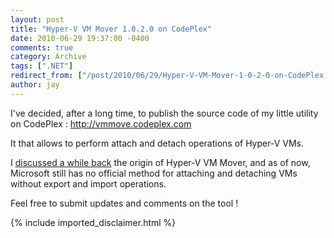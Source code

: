 ```yaml
---
layout: post
title: "Hyper-V VM Mover 1.0.2.0 on CodePlex"
date: 2010-06-29 19:37:00 -0400
comments: true
category: Archive
tags: [".NET"]
redirect_from: ["/post/2010/06/29/Hyper-V-VM-Mover-1-0-2-0-on-CodePlex.aspx", "/post/2010/06/29/hyper-v-vm-mover-1-0-2-0-on-codeplex.aspx"]
author: jay
---
```

<!-- more -->
<p>I've decided, after a long time, to publish the source code of my little utility on CodePlex : <a href="http://vmmove.codeplex.com">http://vmmove.codeplex.com</a></p>
<p>It that allows to perform attach and detach operations of Hyper-V VMs.</p>
<p>I <a href="http://jaylee.org/post/2009/03/28/Hyper-V-Virtual-Machine-Mover-and-Hyper-V-Server.aspx">discussed a while back</a> the origin of Hyper-V VM Mover, and as of now, Microsoft still has no official method for attaching and detaching VMs without export and import operations.</p>
<p>Feel free to submit updates and comments on the tool !</p>
{% include imported_disclaimer.html %}
